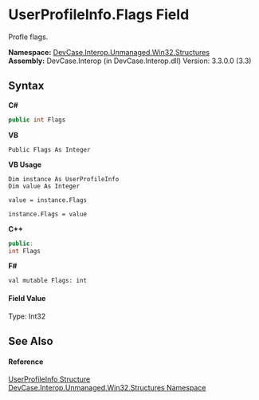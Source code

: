 # UserProfileInfo.Flags Field
 

Profle flags.

**Namespace:**&nbsp;<a href="N_DevCase_Interop_Unmanaged_Win32_Structures">DevCase.Interop.Unmanaged.Win32.Structures</a><br />**Assembly:**&nbsp;DevCase.Interop (in DevCase.Interop.dll) Version: 3.3.0.0 (3.3)

## Syntax

**C#**<br />
``` C#
public int Flags
```

**VB**<br />
``` VB
Public Flags As Integer
```

**VB Usage**<br />
``` VB Usage
Dim instance As UserProfileInfo
Dim value As Integer

value = instance.Flags

instance.Flags = value
```

**C++**<br />
``` C++
public:
int Flags
```

**F#**<br />
``` F#
val mutable Flags: int
```


#### Field Value
Type: Int32

## See Also


#### Reference
<a href="T_DevCase_Interop_Unmanaged_Win32_Structures_UserProfileInfo">UserProfileInfo Structure</a><br /><a href="N_DevCase_Interop_Unmanaged_Win32_Structures">DevCase.Interop.Unmanaged.Win32.Structures Namespace</a><br />